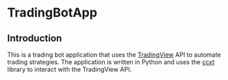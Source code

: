 # TradingBotApp
## Introduction
This is a trading bot application that uses the [TradingView](https://www.tradingview.com/) API to automate trading strategies. The application is written in Python and uses the [ccxt](https://github.com/ccxt/ccxt) library to interact with the TradingView API.